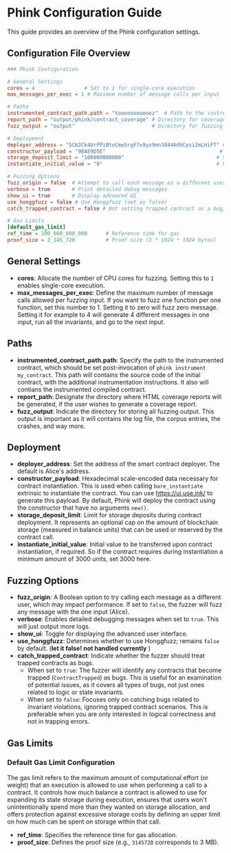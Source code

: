 # Phink Configuration Guide

This guide provides an overview of the Phink configuration settings.

## Configuration File Overview

```toml
### Phink Configuration

# General Settings
cores = 4                # Set to 1 for single-core execution
max_messages_per_exec = 1 # Maximum number of message calls per input

# Paths
instrumented_contract_path.path = "toooooooooooz"  # Path to the instrumented contract, after `phink instrument my_contract` is invoked
report_path = "output/phink/contract_coverage" # Directory for coverage HTML files
fuzz_output = "output"                         # Directory for fuzzing output

# Deployment
deployer_address = "5C62Ck4UrFPiBtoCmeSrgF7x9yv9mn38446dhCpsi2mLHiFT" # Contract deployer address (Alice by default)
constructor_payload = "9BAE9D5E"                                     # Hexadecimal scale-encoded data for contract instantiation
storage_deposit_limit = "100000000000"                              # Storage deposit limit
instantiate_initial_value = "0"                                     # Value transferred during instantiation, if needed

# Fuzzing Options
fuzz_origin = false  # Attempt to call each message as a different user (affects performance)
verbose = true       # Print detailed debug messages
show_ui = true       # Display advanced UI
use_honggfuzz = false # Use Honggfuzz (set as false)
catch_trapped_contract = false # Not setting trapped contract as a bug, only detecting invariant-based bugs

# Gas Limits
[default_gas_limit]
ref_time = 100_000_000_000      # Reference time for gas
proof_size = 3_145_728          # Proof size (3 * 1024 * 1024 bytes)
```

## General Settings

- **cores**: Allocate the number of CPU cores for fuzzing. Setting this to `1` enables single-core execution.
- **max_messages_per_exec**: Define the maximum number of message calls allowed per fuzzing input. If you want to fuzz
  one function per one function, set this number to 1. Setting it to zero will fuzz zero message. Setting it for example
  to 4 will generate 4 different messages in one input, run all the invariants, and go to the next input.

## Paths

- **instrumented_contract_path.path**: Specify the path to the instrumented contract, which should be set
  post-invocation of `phink instrument my_contract`. This path will contains the source code of the initial contract,
  with the additional instrumentation instructions. It also will contians the instrumented compiled contract.
- **report_path**: Designate the directory where HTML coverage reports will be generated, if the user wishes to generate
  a coverage report.
- **fuzz_output**: Indicate the directory for storing all fuzzing output. This output is important as it will contains
  the log file, the corpus entries, the crashes, and way more.

## Deployment

- **deployer_address**: Set the address of the smart contract deployer. The default is Alice's address.
- **constructor_payload**: Hexadecimal scale-encoded data necessary for contract instantiation. This is used when
  calling `bare_instantiate` extrinsic to instantiate the contract. You can use https://ui.use.ink/ to generate this
  payload. By default, Phink will deploy the contract using the constructor that have no arguments `new()`.
- **storage_deposit_limit**: Limit for storage deposits during contract deployment. It represents
  an optional cap on the amount of blockchain storage (measured in balance units) that can be used or reserved by the
  contract call.
- **instantiate_initial_value**: Initial value to be transferred upon contract instantiation, if required. So if the
  contract requires during instantiation a minimum amount of 3000 units, set 3000 here.

## Fuzzing Options

- **fuzz_origin**: A Boolean option to try calling each message as a different user, which may impact performance. If
  set to `false`, the fuzzer will fuzz any message with the one input (Alice).
- **verbose**: Enables detailed debugging messages when set to `true`. This will just output more logs.
- **show_ui**: Toggle for displaying the advanced user interface.
- **use_honggfuzz**: Determines whether to use Honggfuzz; remains `false` by
  default. (**let it false! not handled currently** )
- **catch_trapped_contract**: Indicate whether the fuzzer should treat trapped contracts as bugs.
    - When set to `true`: The fuzzer will identify any contracts that become trapped (`ContractTrapped`) as bugs. This
      is
      useful for an examination of potential issues, as it covers all types of bugs, not just ones related to
      logic or state invariants.
    - When set to `false`: Focuses only on catching bugs related to invariant violations, ignoring trapped contract
      scenarios. This is preferable when you are only interested in logical correctness and not in trapping errors.

## Gas Limits

### Default Gas Limit Configuration

The gas limit refers to the maximum amount of computational effort (or weight) that an execution is allowed to use when
performing a call to a contract. It controls how much balance a contract is allowed to use for expanding its state
storage during execution, ensures that users won't unintentionally spend more than they wanted on storage allocation,
and offers protection against excessive storage costs by defining an upper limit on how much can be spent on storage
within that call.

- **ref_time**: Specifies the reference time for gas allocation.
- **proof_size**: Defines the proof size (e.g., `3145728` corresponds to 3 MB).
